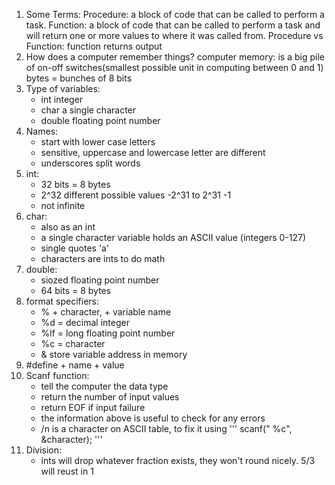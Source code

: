 1. Some Terms:
    Procedure: a block of code that can be called to perform a task.
    Function: a block of code that can be called to perform a task and will return one or more values to where it was called from.
    Procedure vs Function: function returns output
2. How does a computer remember things?
    computer memory: is a big pile of on-off switches(smallest possible unit in computing between 0 and 1)
    bytes = bunches of 8 bits
3. Type of variables:
    - int integer
    - char a single character
    - double floating point number
4. Names:
    - start with lower case letters
    - sensitive, uppercase and lowercase letter are different
    - underscores split words
5. int:
    - 32 bits = 8 bytes
    - 2^32 different possible values -2^31 to 2^31 -1 
    - not infinite 
6. char:
    - also as an int
    - a single character variable holds an ASCII value (integers 0-127)
    - single quotes 'a'
    - characters are ints to do math
7. double:
    - siozed floating point number
    - 64 bits = 8 bytes
8. format specifiers:
    - % + character, + variable name
    - %d = decimal integer
    - %lf = long floating point number
    - %c = character
    - & store variable address in memory
9. #define + name + value
10. Scanf function:
    - tell the computer the data type
    - return the number of input values
    - return EOF if input failure
    - the information above is useful to check for any errors
    - /n is a character on ASCII table, to fix it using
    '''
    scanf(" %c", &character);
    '''
11. Division:
    - ints will drop whatever fraction exists, they won't round nicely. 5/3 will reust in 1

    